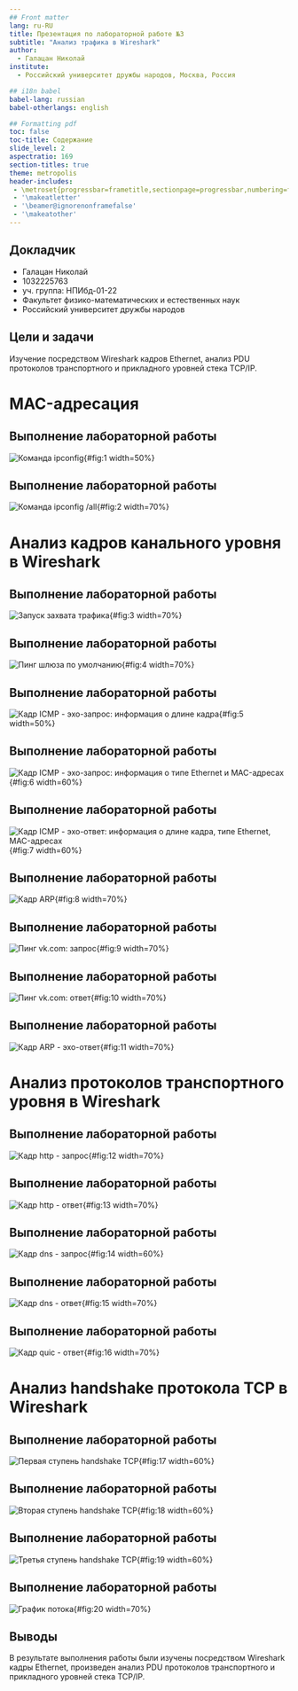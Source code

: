 ```yaml
---
## Front matter
lang: ru-RU
title: Презентация по лабораторной работе №3
subtitle: "Анализ трафика в Wireshark"
author:
  - Галацан Николай
institute:
  - Российский университет дружбы народов, Москва, Россия

## i18n babel
babel-lang: russian
babel-otherlangs: english

## Formatting pdf
toc: false
toc-title: Содержание
slide_level: 2
aspectratio: 169
section-titles: true
theme: metropolis
header-includes:
 - \metroset{progressbar=frametitle,sectionpage=progressbar,numbering=fraction}
 - '\makeatletter'
 - '\beamer@ignorenonframefalse'
 - '\makeatother'
---
```



## Докладчик

  * Галацан Николай
  * 1032225763
  * уч. группа: НПИбд-01-22
  * Факультет физико-математических и естественных наук
  * Российский университет дружбы народов

## Цели и задачи

Изучение посредством Wireshark кадров Ethernet, анализ PDU протоколов
транспортного и прикладного уровней стека TCP/IP.



# MAC-адресация

## Выполнение лабораторной работы

![Команда `ipconfig`](image/1.png){#fig:1 width=50%}

## Выполнение лабораторной работы

![Команда `ipconfig /all`](image/2.png){#fig:2 width=70%}

#  Анализ кадров канального уровня в Wireshark

## Выполнение лабораторной работы

![Запуск захвата трафика](image/3.png){#fig:3 width=70%}

## Выполнение лабораторной работы

![Пинг шлюза по умолчанию](image/4.png){#fig:4 width=70%}

## Выполнение лабораторной работы

![Кадр ICMP - эхо-запрос: информация о длине кадра](image/5.png){#fig:5 width=50%}

## Выполнение лабораторной работы

![Кадр ICMP - эхо-запрос: информация о типе Ethernet и MAC-адресах](image/6.png){#fig:6 width=60%}

## Выполнение лабораторной работы

![Кадр ICMP - эхо-ответ: информация о длине кадра, типе Ethernet, MAC-адресах](image/7.png){#fig:7 width=60%}

## Выполнение лабораторной работы

![Кадр ARP](image/8.png){#fig:8 width=70%}

## Выполнение лабораторной работы

![Пинг `vk.com`: запрос](image/9.png){#fig:9 width=70%}

## Выполнение лабораторной работы

![Пинг `vk.com`: ответ](image/10.png){#fig:10 width=70%}

## Выполнение лабораторной работы

![Кадр ARP - эхо-ответ](image/11.png){#fig:11 width=70%}

# Анализ протоколов транспортного уровня в Wireshark

## Выполнение лабораторной работы

![Кадр http - запрос](image/12.png){#fig:12 width=70%}

## Выполнение лабораторной работы

![Кадр http - ответ](image/13.png){#fig:13 width=70%}

## Выполнение лабораторной работы

![Кадр dns - запрос](image/14.png){#fig:14 width=60%}

## Выполнение лабораторной работы

![Кадр dns - ответ](image/15.png){#fig:15 width=70%}

## Выполнение лабораторной работы

![Кадр quic - ответ](image/16.png){#fig:16 width=70%}


# Анализ handshake протокола TCP в Wireshark

## Выполнение лабораторной работы

![Первая ступень handshake TCP](image/17.png){#fig:17 width=60%}

## Выполнение лабораторной работы

![Вторая ступень handshake TCP](image/18.png){#fig:18 width=60%}

## Выполнение лабораторной работы

![Третья ступень handshake TCP](image/19.png){#fig:19 width=60%}

## Выполнение лабораторной работы

![График потока](image/20.png){#fig:20 width=70%}


## Выводы

В результате выполнения работы были изучены посредством Wireshark кадры Ethernet, произведен анализ PDU протоколов транспортного и прикладного уровней стека TCP/IP.


